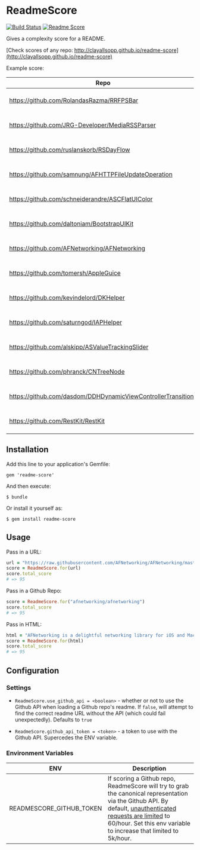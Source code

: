 # ReadmeScore

[![Build Status](https://travis-ci.org/clayallsopp/readme-score.svg)](https://travis-ci.org/clayallsopp/readme-score)
[![Readme Score](http://readme-score-api.herokuapp.com/score.svg?url=clayallsopp/readme-score&bust=1)](http://clayallsopp.github.io/readme-score?url=clayallsopp/readme-score)

Gives a complexity score for a README.

[Check scores of any repo: http://clayallsopp.github.io/readme-score](http://clayallsopp.github.io/readme-score)

Example score:

| Repo                                                          | Score |
|---------------------------------------------------------------|-------|
| https://github.com/RolandasRazma/RRFPSBar                     | [![Readme Score](http://readme-score-api.herokuapp.com/score.svg?url=RolandasRazma/RRFPSBar)](http://clayallsopp.github.io/readme-score?url=RolandasRazma/RRFPSBar)    |
| https://github.com/JRG-Developer/MediaRSSParser               | [![Readme Score](http://readme-score-api.herokuapp.com/score.svg?url=JRG-Developer/MediaRSSParser)](http://clayallsopp.github.io/readme-score?url=JRG-Developer/MediaRSSParser)    |
| https://github.com/ruslanskorb/RSDayFlow                      | [![Readme Score](http://readme-score-api.herokuapp.com/score.svg?url=ruslanskorb/RSDayFlow)](http://clayallsopp.github.io/readme-score?url=ruslanskorb/RSDayFlow)    |
| https://github.com/samnung/AFHTTPFileUpdateOperation          | [![Readme Score](http://readme-score-api.herokuapp.com/score.svg?url=samnung/AFHTTPFileUpdateOperation)](http://clayallsopp.github.io/readme-score?url=samnung/AFHTTPFileUpdateOperation)    |
| https://github.com/schneiderandre/ASCFlatUIColor              | [![Readme Score](http://readme-score-api.herokuapp.com/score.svg?url=schneiderandre/ASCFlatUIColor)](http://clayallsopp.github.io/readme-score?url=schneiderandre/ASCFlatUIColor)    |
| https://github.com/daltoniam/BootstrapUIKit                   | [![Readme Score](http://readme-score-api.herokuapp.com/score.svg?url=daltoniam/BootstrapUIKit)](http://clayallsopp.github.io/readme-score?url=daltoniam/BootstrapUIKit)    |
| https://github.com/AFNetworking/AFNetworking                  | [![Readme Score](http://readme-score-api.herokuapp.com/score.svg?url=AFNetworking/AFNetworking)](http://clayallsopp.github.io/readme-score?url=AFNetworking/AFNetworking)    |
| https://github.com/tomersh/AppleGuice                         | [![Readme Score](http://readme-score-api.herokuapp.com/score.svg?url=tomersh/AppleGuice)](http://clayallsopp.github.io/readme-score?url=tomersh/AppleGuice)    |
| https://github.com/kevindelord/DKHelper                       | [![Readme Score](http://readme-score-api.herokuapp.com/score.svg?url=kevindelord/DKHelper)](http://clayallsopp.github.io/readme-score?url=kevindelord/DKHelper)    |
| https://github.com/saturngod/IAPHelper                        | [![Readme Score](http://readme-score-api.herokuapp.com/score.svg?url=saturngod/IAPHelper)](http://clayallsopp.github.io/readme-score?url=saturngod/IAPHelper)    |
| https://github.com/alskipp/ASValueTrackingSlider              | [![Readme Score](http://readme-score-api.herokuapp.com/score.svg?url=alskipp/ASValueTrackingSlider)](http://clayallsopp.github.io/readme-score?url=alskipp/ASValueTrackingSlider)    |
| https://github.com/phranck/CNTreeNode                         | [![Readme Score](http://readme-score-api.herokuapp.com/score.svg?url=phranck/CNTreeNode)](http://clayallsopp.github.io/readme-score?url=phranck/CNTreeNode)    |
| https://github.com/dasdom/DDHDynamicViewControllerTransitions | [![Readme Score](http://readme-score-api.herokuapp.com/score.svg?url=dasdom/DDHDynamicViewControllerTransitions)](http://clayallsopp.github.io/readme-score?url=dasdom/DDHDynamicViewControllerTransitions)    |
| https://github.com/RestKit/RestKit                            | [![Readme Score](http://readme-score-api.herokuapp.com/score.svg?url=RestKit/RestKit)](http://clayallsopp.github.io/readme-score?url=RestKit/RestKit)   |


## Installation

Add this line to your application's Gemfile:

    gem 'readme-score'

And then execute:

    $ bundle

Or install it yourself as:

    $ gem install readme-score

## Usage

Pass in a URL:

```ruby
url = "https://raw.githubusercontent.com/AFNetworking/AFNetworking/master/README.md"
score = ReadmeScore.for(url)
score.total_score
# => 95
```

Pass in a Github Repo:

```ruby
score = ReadmeScore.for("afnetworking/afnetworking")
score.total_score
# => 95
```

Pass in HTML:

```ruby
html = "AFNetworking is a delightful networking library for iOS and Mac OS X...."
score = ReadmeScore.for(html)
score.total_score
# => 95
```

## Configuration

### Settings

- `ReadmeScore.use_github_api = <boolean>` - whether or not to use the Github API when loading a Github repo's readme. If `false`, will attempt to find the correct readme URL without the API (which could fail unexpectedly). Defaults to `true`

- `ReadmeScore.github_api_token = <token>` - a token to use with the Github API. Supercedes the ENV variable.

### Environment Variables

| ENV                                                          | Description |
|---------------------------------------------------------------|-------|
| READMESCORE_GITHUB_TOKEN                     | If scoring a Github repo, ReadmeScore will try to grab the canonical representation via the Github API. By default, [unauthenticated requests are limited](https://developer.github.com/v3/#rate-limiting) to 60/hour. Set this env variable to increase that limited to 5k/hour.    |
